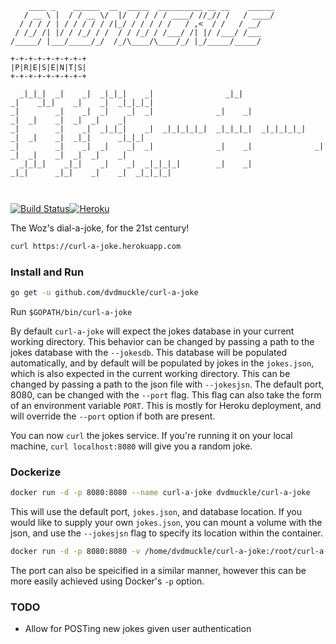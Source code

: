 ```
    ____ _    ______  __  _____  __________ __ __    ______
   / __ \ |  / / __ \/  |/  / / / / ____/ //_// /   / ____/
  / / / / | / / / / / /|_/ / / / / /   / ,<  / /   / __/   
 / /_/ /| |/ / /_/ / /  / / /_/ / /___/ /| |/ /___/ /___   
/_____/ |___/_____/_/  /_/\____/\____/_/ |_/_____/_____/   
                                                           
+-+-+-+-+-+-+-+-+
|P|R|E|S|E|N|T|S|
+-+-+-+-+-+-+-+-+
                                                                                                            
  _|_|_|  _|    _|  _|_|_|    _|                _|_|                      _|    _|_|    _|    _|  _|_|_|_|  
_|        _|    _|  _|    _|  _|              _|    _|                    _|  _|    _|  _|  _|    _|        
_|        _|    _|  _|_|_|    _|  _|_|_|_|_|  _|_|_|_|  _|_|_|_|_|        _|  _|    _|  _|_|      _|_|_|    
_|        _|    _|  _|    _|  _|              _|    _|              _|    _|  _|    _|  _|  _|    _|        
  _|_|_|    _|_|    _|    _|  _|_|_|_|        _|    _|                _|_|      _|_|    _|    _|  _|_|_|_|  
                                                                                                            
                                                                                                            
```
[![Build Status](https://travis-ci.org/dvdmuckle/curl-a-joke.svg?branch=master)](https://travis-ci.org/dvdmuckle/curl-a-joke)[![Heroku](https://heroku-badge.herokuapp.com/?app=curl-a-joke)](https://curl-a-joke.herokuapp.com)

The Woz's dial-a-joke, for the 21st century!

```bash
curl https://curl-a-joke.herokuapp.com
```

### Install and Run

```bash
go get -u github.com/dvdmuckle/curl-a-joke
```
Run `$GOPATH/bin/curl-a-joke`

By default `curl-a-joke` will expect the jokes database in your current working directory. This behavior can be changed by passing a path to the jokes database with the `--jokesdb`. This database will be populated automatically, and by default will be populated by jokes in the `jokes.json`, which is also expected in the current working directory. This can be changed by passing a path to the json file with `--jokesjsn`. The default port, 8080, can be changed with the `--port` flag. This flag can also take the form of an environment variable `PORT`. This is mostly for Heroku deployment, and will override the `--port` option if both are present.

You can now `curl` the jokes service. If you're running it on your local machine, `curl localhost:8080` will give you a random joke.

### Dockerize

```bash
docker run -d -p 8080:8080 --name curl-a-joke dvdmuckle/curl-a-joke
```

This will use the default port, `jokes.json`, and database location. If you would like to supply your own `jokes.json`, you can mount a volume with the json,  and use the `--jokesjsn` flag to specify its location within the container.

```bash
docker run -d -p 8080:8080 -v /home/dvdmuckle/curl-a-joke:/root/curl-a-joke --name curl-a-joke dvdmuckle/curl-a-joke --jokejson /root/curl-a-joke/jokes.json
```
The port can also be speicified in a similar manner, however this can be more easily achieved using Docker's `-p` option.

### TODO

* Allow for POSTing new jokes given user authentication
